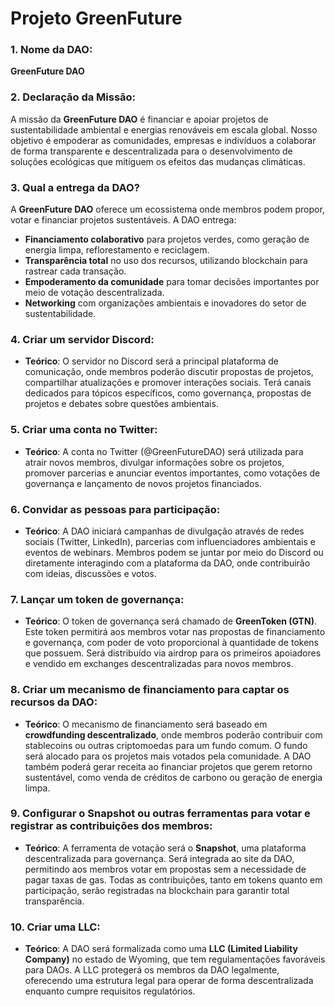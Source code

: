 # Projeto GreenFuture

### 1. Nome da DAO:
**GreenFuture DAO**

### 2. Declaração da Missão:
A missão da **GreenFuture DAO** é financiar e apoiar projetos de sustentabilidade ambiental e energias renováveis em escala global. Nosso objetivo é empoderar as comunidades, empresas e indivíduos a colaborar de forma transparente e descentralizada para o desenvolvimento de soluções ecológicas que mitiguem os efeitos das mudanças climáticas.

### 3. Qual a entrega da DAO?
A **GreenFuture DAO** oferece um ecossistema onde membros podem propor, votar e financiar projetos sustentáveis. A DAO entrega:
- **Financiamento colaborativo** para projetos verdes, como geração de energia limpa, reflorestamento e reciclagem.
- **Transparência total** no uso dos recursos, utilizando blockchain para rastrear cada transação.
- **Empoderamento da comunidade** para tomar decisões importantes por meio de votação descentralizada.
- **Networking** com organizações ambientais e inovadores do setor de sustentabilidade.

### 4. Criar um servidor Discord:
- **Teórico**: O servidor no Discord será a principal plataforma de comunicação, onde membros poderão discutir propostas de projetos, compartilhar atualizações e promover interações sociais. Terá canais dedicados para tópicos específicos, como governança, propostas de projetos e debates sobre questões ambientais.

### 5. Criar uma conta no Twitter:
- **Teórico**: A conta no Twitter (@GreenFutureDAO) será utilizada para atrair novos membros, divulgar informações sobre os projetos, promover parcerias e anunciar eventos importantes, como votações de governança e lançamento de novos projetos financiados.

### 6. Convidar as pessoas para participação:
- **Teórico**: A DAO iniciará campanhas de divulgação através de redes sociais (Twitter, LinkedIn), parcerias com influenciadores ambientais e eventos de webinars. Membros podem se juntar por meio do Discord ou diretamente interagindo com a plataforma da DAO, onde contribuirão com ideias, discussões e votos.

### 7. Lançar um token de governança:
- **Teórico**: O token de governança será chamado de **GreenToken (GTN)**. Este token permitirá aos membros votar nas propostas de financiamento e governança, com poder de voto proporcional à quantidade de tokens que possuem. Será distribuído via airdrop para os primeiros apoiadores e vendido em exchanges descentralizadas para novos membros.

### 8. Criar um mecanismo de financiamento para captar os recursos da DAO:
- **Teórico**: O mecanismo de financiamento será baseado em **crowdfunding descentralizado**, onde membros poderão contribuir com stablecoins ou outras criptomoedas para um fundo comum. O fundo será alocado para os projetos mais votados pela comunidade. A DAO também poderá gerar receita ao financiar projetos que gerem retorno sustentável, como venda de créditos de carbono ou geração de energia limpa.

### 9. Configurar o Snapshot ou outras ferramentas para votar e registrar as contribuições dos membros:
- **Teórico**: A ferramenta de votação será o **Snapshot**, uma plataforma descentralizada para governança. Será integrada ao site da DAO, permitindo aos membros votar em propostas sem a necessidade de pagar taxas de gas. Todas as contribuições, tanto em tokens quanto em participação, serão registradas na blockchain para garantir total transparência.

### 10. Criar uma LLC:
- **Teórico**: A DAO será formalizada como uma **LLC (Limited Liability Company)** no estado de Wyoming, que tem regulamentações favoráveis para DAOs. A LLC protegerá os membros da DAO legalmente, oferecendo uma estrutura legal para operar de forma descentralizada enquanto cumpre requisitos regulatórios.
